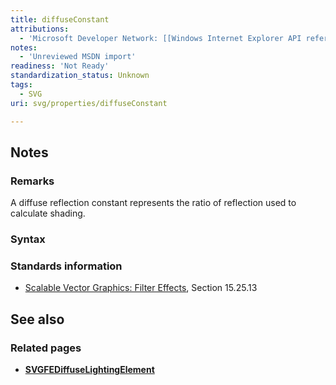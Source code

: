 ```yaml
---
title: diffuseConstant
attributions:
  - 'Microsoft Developer Network: [[Windows Internet Explorer API reference](http://msdn.microsoft.com/en-us/library/ie/hh828809%28v=vs.85%29.aspx) Article]'
notes:
  - 'Unreviewed MSDN import'
readiness: 'Not Ready'
standardization_status: Unknown
tags:
  - SVG
uri: svg/properties/diffuseConstant

---
```

## Notes

### Remarks

A diffuse reflection constant represents the ratio of reflection used to calculate shading.

### Syntax

### Standards information

-   [Scalable Vector Graphics: Filter Effects](http://go.microsoft.com/fwlink/p/?linkid=226062), Section 15.25.13

## See also

### Related pages

-   [**SVGFEDiffuseLightingElement**](/svg/elements/feDiffuseLighting)

